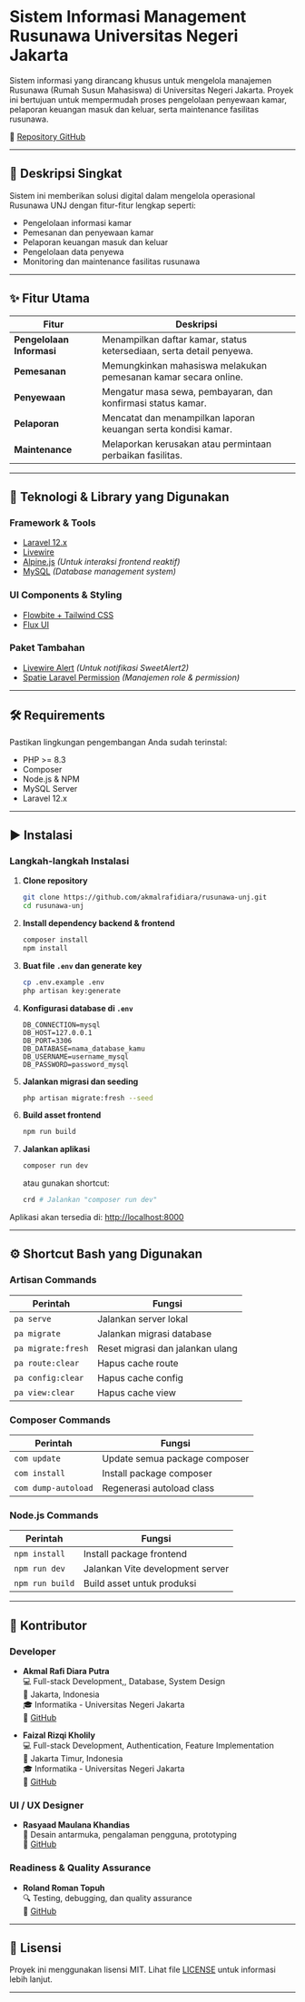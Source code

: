 # Sistem Informasi Management Rusunawa Universitas Negeri Jakarta

Sistem informasi yang dirancang khusus untuk mengelola manajemen Rusunawa (Rumah Susun Mahasiswa) di Universitas Negeri Jakarta. Proyek ini bertujuan untuk mempermudah proses pengelolaan penyewaan kamar, pelaporan keuangan masuk dan keluar, serta maintenance fasilitas rusunawa.

🔗 [Repository GitHub](https://github.com/akmalrafidiara/rusunawa-unj)

---

## 📌 Deskripsi Singkat

Sistem ini memberikan solusi digital dalam mengelola operasional Rusunawa UNJ dengan fitur-fitur lengkap seperti:

-   Pengelolaan informasi kamar
-   Pemesanan dan penyewaan kamar
-   Pelaporan keuangan masuk dan keluar
-   Pengelolaan data penyewa
-   Monitoring dan maintenance fasilitas rusunawa

---

## ✨ Fitur Utama

| Fitur                     | Deskripsi                                                            |
| ------------------------- | -------------------------------------------------------------------- |
| **Pengelolaan Informasi** | Menampilkan daftar kamar, status ketersediaan, serta detail penyewa. |
| **Pemesanan**             | Memungkinkan mahasiswa melakukan pemesanan kamar secara online.      |
| **Penyewaan**             | Mengatur masa sewa, pembayaran, dan konfirmasi status kamar.         |
| **Pelaporan**             | Mencatat dan menampilkan laporan keuangan serta kondisi kamar.       |
| **Maintenance**           | Melaporkan kerusakan atau permintaan perbaikan fasilitas.            |

---

## 🔧 Teknologi & Library yang Digunakan

### Framework & Tools

-   [Laravel 12.x](https://laravel.com/docs/12.x)
-   [Livewire](https://laravel-livewire.com/)
-   [Alpine.js](https://alpinejs.dev/) _(Untuk interaksi frontend reaktif)_
-   [MySQL](https://mysql.com) _(Database management system)_

### UI Components & Styling

-   [Flowbite + Tailwind CSS](https://flowbite.com)
-   [Flux UI](https://fluxui.dev)

### Paket Tambahan

-   [Livewire Alert](https://github.com/jantinnerezo/livewire-alert) _(Untuk notifikasi SweetAlert2)_
-   [Spatie Laravel Permission](https://spatie.be/docs/laravel-permission/v6/introduction) _(Manajemen role & permission)_

---

## 🛠️ Requirements

Pastikan lingkungan pengembangan Anda sudah terinstal:

-   PHP >= 8.3
-   Composer
-   Node.js & NPM
-   MySQL Server
-   Laravel 12.x

---

## ▶️ Instalasi

### Langkah-langkah Instalasi

1. **Clone repository**

    ```bash
    git clone https://github.com/akmalrafidiara/rusunawa-unj.git
    cd rusunawa-unj
    ```

2. **Install dependency backend & frontend**

    ```bash
    composer install
    npm install
    ```

3. **Buat file `.env` dan generate key**

    ```bash
    cp .env.example .env
    php artisan key:generate
    ```

4. **Konfigurasi database di `.env`**

    ```env
    DB_CONNECTION=mysql
    DB_HOST=127.0.0.1
    DB_PORT=3306
    DB_DATABASE=nama_database_kamu
    DB_USERNAME=username_mysql
    DB_PASSWORD=password_mysql
    ```

5. **Jalankan migrasi dan seeding**

    ```bash
    php artisan migrate:fresh --seed
    ```

6. **Build asset frontend**

    ```bash
    npm run build
    ```

7. **Jalankan aplikasi**
    ```bash
    composer run dev
    ```
    atau gunakan shortcut:
    ```bash
    crd # Jalankan "composer run dev"
    ```

Aplikasi akan tersedia di: [http://localhost:8000](http://localhost:8000)

---

## ⚙️ Shortcut Bash yang Digunakan

### Artisan Commands

| Perintah           | Fungsi                           |
| ------------------ | -------------------------------- |
| `pa serve`         | Jalankan server lokal            |
| `pa migrate`       | Jalankan migrasi database        |
| `pa migrate:fresh` | Reset migrasi dan jalankan ulang |
| `pa route:clear`   | Hapus cache route                |
| `pa config:clear`  | Hapus cache config               |
| `pa view:clear`    | Hapus cache view                 |

### Composer Commands

| Perintah            | Fungsi                        |
| ------------------- | ----------------------------- |
| `com update`        | Update semua package composer |
| `com install`       | Install package composer      |
| `com dump-autoload` | Regenerasi autoload class     |

### Node.js Commands

| Perintah        | Fungsi                           |
| --------------- | -------------------------------- |
| `npm install`   | Install package frontend         |
| `npm run dev`   | Jalankan Vite development server |
| `npm run build` | Build asset untuk produksi       |

---

## 👥 Kontributor

### Developer

-   **Akmal Rafi Diara Putra**  
    💻 Full-stack Development,, Database, System Design  
    📍 Jakarta, Indonesia  
    🎓 Informatika - Universitas Negeri Jakarta  
    🔗 [GitHub](https://github.com/akmalrafidiara)

-   **Faizal Rizqi Kholily**  
    💻 Full-stack Development, Authentication, Feature Implementation  
    📍 Jakarta Timur, Indonesia  
    🎓 Informatika - Universitas Negeri Jakarta  
    🔗 [GitHub](https://github.com/faizalrizqikholily)

### UI / UX Designer

-   **Rasyaad Maulana Khandias**  
    🎨 Desain antarmuka, pengalaman pengguna, prototyping  
    🔗 [GitHub](https://github.com/rasyaadmk)

### Readiness & Quality Assurance

-   **Roland Roman Topuh**  
    🔍 Testing, debugging, dan quality assurance  
    🔗 [GitHub](https://github.com/RolandRoman)

---

## 📜 Lisensi

Proyek ini menggunakan lisensi MIT. Lihat file [LICENSE](LICENSE) untuk informasi lebih lanjut.

---
